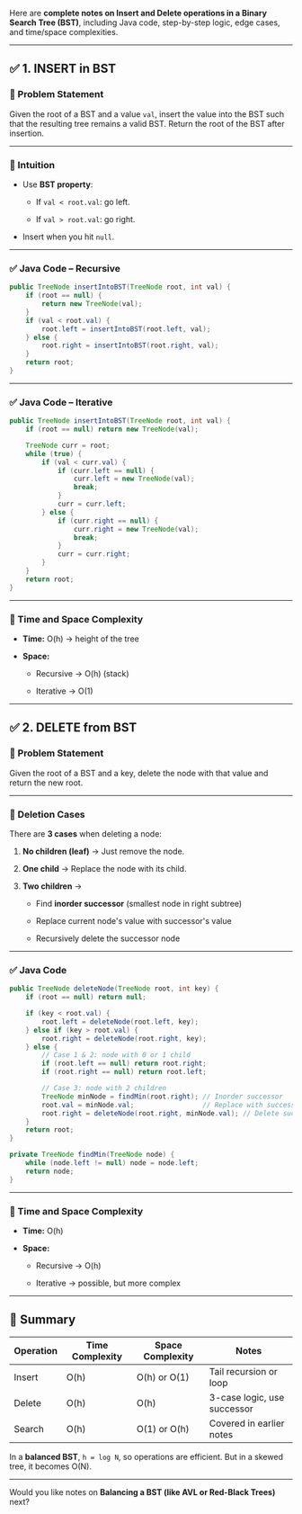 Here are **complete notes on Insert and Delete operations in a Binary Search Tree (BST)**, including Java code, step-by-step logic, edge cases, and time/space complexities.

---

## ✅ 1. INSERT in BST

### 🔹 Problem Statement

Given the root of a BST and a value `val`, insert the value into the BST such that the resulting tree remains a valid BST. Return the root of the BST after insertion.

---

### 🔹 Intuition

- Use **BST property**:
    
    - If `val < root.val`: go left.
        
    - If `val > root.val`: go right.
        
- Insert when you hit `null`.
    

---

### ✅ Java Code – Recursive

```java
public TreeNode insertIntoBST(TreeNode root, int val) {
    if (root == null) {
        return new TreeNode(val);
    }
    if (val < root.val) {
        root.left = insertIntoBST(root.left, val);
    } else {
        root.right = insertIntoBST(root.right, val);
    }
    return root;
}
```

---

### ✅ Java Code – Iterative

```java
public TreeNode insertIntoBST(TreeNode root, int val) {
    if (root == null) return new TreeNode(val);

    TreeNode curr = root;
    while (true) {
        if (val < curr.val) {
            if (curr.left == null) {
                curr.left = new TreeNode(val);
                break;
            }
            curr = curr.left;
        } else {
            if (curr.right == null) {
                curr.right = new TreeNode(val);
                break;
            }
            curr = curr.right;
        }
    }
    return root;
}
```

---

### 🔹 Time and Space Complexity

- **Time:** O(h) → height of the tree
    
- **Space:**
    
    - Recursive → O(h) (stack)
        
    - Iterative → O(1)
        

---

## ✅ 2. DELETE from BST

### 🔹 Problem Statement

Given the root of a BST and a key, delete the node with that value and return the new root.

---

### 🔹 Deletion Cases

There are **3 cases** when deleting a node:

1. **No children (leaf)** → Just remove the node.
    
2. **One child** → Replace the node with its child.
    
3. **Two children** →
    
    - Find **inorder successor** (smallest node in right subtree)
        
    - Replace current node's value with successor's value
        
    - Recursively delete the successor node
        

---

### ✅ Java Code

```java
public TreeNode deleteNode(TreeNode root, int key) {
    if (root == null) return null;

    if (key < root.val) {
        root.left = deleteNode(root.left, key);
    } else if (key > root.val) {
        root.right = deleteNode(root.right, key);
    } else {
        // Case 1 & 2: node with 0 or 1 child
        if (root.left == null) return root.right;
        if (root.right == null) return root.left;

        // Case 3: node with 2 children
        TreeNode minNode = findMin(root.right); // Inorder successor
        root.val = minNode.val;                 // Replace with successor
        root.right = deleteNode(root.right, minNode.val); // Delete successor
    }
    return root;
}

private TreeNode findMin(TreeNode node) {
    while (node.left != null) node = node.left;
    return node;
}
```

---

### 🔹 Time and Space Complexity

- **Time:** O(h)
    
- **Space:**
    
    - Recursive → O(h)
        
    - Iterative → possible, but more complex
        

---

## 🧠 Summary

|Operation|Time Complexity|Space Complexity|Notes|
|---|---|---|---|
|Insert|O(h)|O(h) or O(1)|Tail recursion or loop|
|Delete|O(h)|O(h)|3-case logic, use successor|
|Search|O(h)|O(1) or O(h)|Covered in earlier notes|

In a **balanced BST**, `h = log N`, so operations are efficient. But in a skewed tree, it becomes O(N).

---

Would you like notes on **Balancing a BST (like AVL or Red-Black Trees)** next?